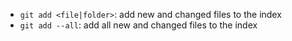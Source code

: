 * `git add <file|folder>`: add new and changed files to the index
* `git add --all`: add all new and changed files to the index